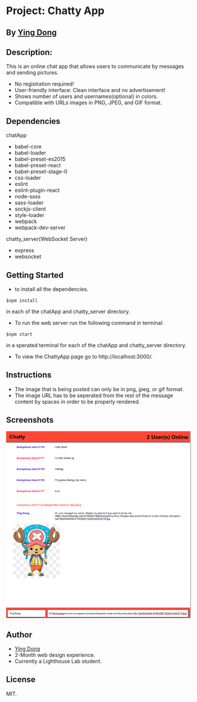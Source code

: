 # Project: Chatty App

## By [Ying Dong](https://github.com/dongyingname)

## Description:

This is an online chat app that allows users to communicate by messages and sending pictures.

- No registration required!
- User-friendly interface: Clean interface and no advertisement!
- Shows number of users and usernames(optional) in colors.
- Compatible with URLs images in PNG, JPEG, and GIF format.

## Dependencies

chatApp
- babel-core
- babel-loader
- babel-preset-es2015
- babel-preset-react
- babel-preset-stage-0
- css-loader
- eslint
- eslint-plugin-react
- node-sass
- sass-loader
- sockjs-client
- style-loader
- webpack
- webpack-dev-server

chatty_server(WebSocket Server)
- express
- websocket

## Getting Started

- to install all the dependencies.

```
$npm install
```
in each of the chatApp and chatty_server directory.

- To run the web server run the following command in terminal:

```
$npm start
```
in a sperated terminal for each of the chatApp and chatty_server directory.

- To view the ChattyApp page go to http://localhost:3000/.

## Instructions

- The image that is being posted can only be in png, jpeg, or gif format.
- The image URL has to be seperated from the rest of the message content by spaces in order to be properly rendered.

## Screenshots

![ChattyApp](./screenshots/chattyapp.png)

## Author

- [Ying Dong](https://github.com/dongyingname)
- 2-Month web design experience.
- Currently a Lighthouse Lab student.

## License

MIT.
